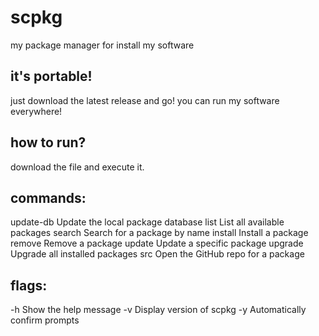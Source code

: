 # scpkg
my package manager for install my software
## it's portable!
just download the latest release and go! you can run my software everywhere!
## how to run?
download the file and execute it.
## commands:
update-db               Update the local package database
list                    List all available packages
search <name>           Search for a package by name
install <name>          Install a package
remove <name>           Remove a package
update <name>           Update a specific package
upgrade                 Upgrade all installed packages
src <name>              Open the GitHub repo for a package

## flags:
-h                      Show the help message
-v                      Display version of scpkg
-y                      Automatically confirm prompts
